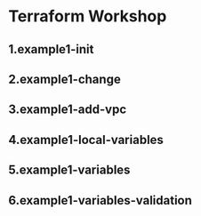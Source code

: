 # Terraform Workshop

## 1.example1-init
## 2.example1-change
## 3.example1-add-vpc
## 4.example1-local-variables
## 5.example1-variables
## 6.example1-variables-validation
